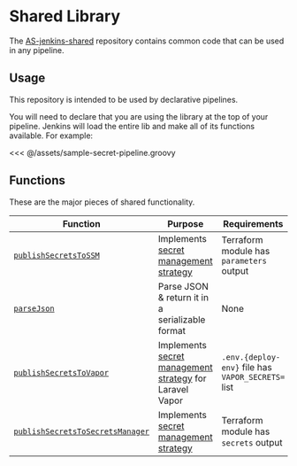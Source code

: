 # Shared Library
The [AS-jenkins-shared](https://github.com/NIT-Administrative-Systems/AS-jenkins-shared) repository contains common code that can be used in any pipeline.

## Usage
This repository is intended to be used by declarative pipelines. 

You will need to declare that you are using the library at the top of your pipeline. Jenkins will load the entire lib and make all of its functions available. For example:

<<< @/assets/sample-secret-pipeline.groovy

## Functions
These are the major pieces of shared functionality.

| Function                                                                                                                             | Purpose                                                               | Requirements                             | 
|--------------------------------------------------------------------------------------------------------------------------------------|-----------------------------------------------------------------------|------------------------------------------| 
| [`publishSecretsToSSM`](https://github.com/NIT-Administrative-Systems/AS-jenkins-shared/blob/stable/vars/publishSecretsToSSM.groovy) | Implements [secret management strategy](../infrastructure/secrets.md) | Terraform module has `parameters` output | 
| [`parseJson`](https://github.com/NIT-Administrative-Systems/AS-jenkins-shared/blob/stable/vars/parseJson.groovy)                     | Parse JSON & return it in a serializable format                       | None                                     | 
| [`publishSecretsToVapor`](https://github.com/NIT-Administrative-Systems/AS-jenkins-shared/blob/stable/vars/publishSecretsToVapor.groovy) | Implements [secret management strategy](../infrastructure/secrets.md) for Laravel Vapor | `.env.{deploy-env}` file has `VAPOR_SECRETS=` list |
| [`publishSecretsToSecretsManager`](https://github.com/NIT-Administrative-Systems/AS-jenkins-shared/blob/stable/vars/publishSecretsToSecretsManager.groovy) | Implements [secret management strategy](../infrastructure/secrets.md) | Terraform module has `secrets` output | 
